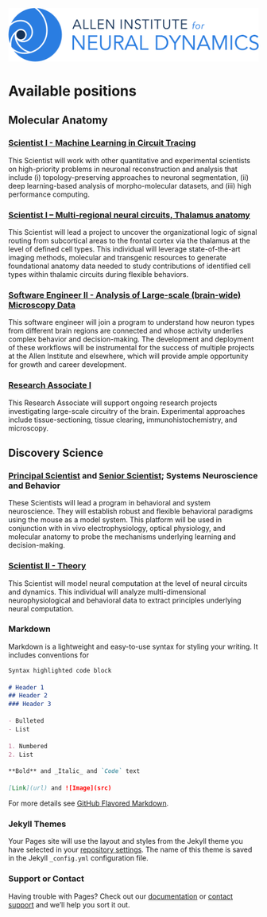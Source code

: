 ![AIND](/assets/img/AIND_logo.png)

# Available positions

## Molecular Anatomy

### [Scientist I - Machine Learning in Circuit Tracing](https://alleninstitute.hrmdirect.com/employment/job-opening.php?req=1679008)
This Scientist will work with other quantitative and experimental scientists on high-priority problems in neuronal reconstruction and analysis that include (i) topology-preserving approaches to neuronal segmentation, (ii) deep learning-based analysis of morpho-molecular datasets, and (iii) high performance computing.  


### [Scientist I – Multi-regional neural circuits, Thalamus anatomy](https://alleninstitute.hrmdirect.com/employment/job-opening.php?req=1835514)
This Scientist will lead a project to uncover the organizational logic of signal routing from subcortical areas to the frontal cortex via the thalamus at the level of defined cell types. This individual will leverage state-of-the-art imaging methods, molecular and transgenic resources to generate foundational anatomy data needed to study contributions of identified cell types within thalamic circuits during flexible behaviors.  


### [Software Engineer II - Analysis of Large-scale (brain-wide) Microscopy Data](https://alleninstitute.hrmdirect.com/employment/job-opening.php?req=1814849)
This software engineer will join a program to understand how neuron types from different brain regions are connected and whose activity underlies complex behavior and decision-making. The development and deployment of these workflows will be instrumental for the success of multiple projects at the Allen Institute and elsewhere, which will provide ample opportunity for growth and career development.  


### [Research Associate I](https://alleninstitute.hrmdirect.com/employment/job-opening.php?req=1850165)
This Research Associate will support ongoing research projects investigating large-scale circuitry of the brain. Experimental approaches include tissue-sectioning, tissue clearing, immunohistochemistry, and microscopy.  


## Discovery Science

### [Principal Scientist](https://alleninstitute.hrmdirect.com/employment/job-opening.php?req=1848423) and [Senior Scientist](https://alleninstitute.hrmdirect.com/employment/job-opening.php?req=1848402); Systems Neuroscience and Behavior
These Scientists will lead a program in behavioral and system neuroscience. They will establish robust and flexible behavioral paradigms using the mouse as a model system. This platform will be used in conjunction with in vivo electrophysiology, optical physiology, and molecular anatomy to probe the mechanisms underlying learning and decision-making.  


### [Scientist II - Theory](https://alleninstitute.hrmdirect.com/employment/job-opening.php?req=1850150)
This Scientist will model neural computation at the level of neural circuits and dynamics. This individual will analyze multi-dimensional neurophysiological and behavioral data to extract principles underlying neural computation.  




### Markdown

Markdown is a lightweight and easy-to-use syntax for styling your writing. It includes conventions for

```markdown
Syntax highlighted code block

# Header 1
## Header 2
### Header 3

- Bulleted
- List

1. Numbered
2. List

**Bold** and _Italic_ and `Code` text

[Link](url) and ![Image](src)
```

For more details see [GitHub Flavored Markdown](https://guides.github.com/features/mastering-markdown/).

### Jekyll Themes

Your Pages site will use the layout and styles from the Jekyll theme you have selected in your [repository settings](https://github.com/Manuel83/sample/settings). The name of this theme is saved in the Jekyll `_config.yml` configuration file.

### Support or Contact

Having trouble with Pages? Check out our [documentation](https://help.github.com/categories/github-pages-basics/) or [contact support](https://github.com/contact) and we’ll help you sort it out.
